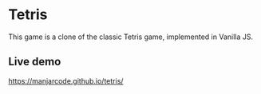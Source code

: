 # Tetris

This game is a clone of the classic Tetris game, implemented in Vanilla JS.

## Live demo

https://manjarcode.github.io/tetris/